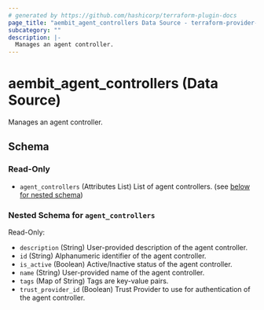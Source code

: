 ```yaml
---
# generated by https://github.com/hashicorp/terraform-plugin-docs
page_title: "aembit_agent_controllers Data Source - terraform-provider-aembit"
subcategory: ""
description: |-
  Manages an agent controller.
---
```


# aembit_agent_controllers (Data Source)

Manages an agent controller.



<!-- schema generated by tfplugindocs -->
## Schema

### Read-Only

- `agent_controllers` (Attributes List) List of agent controllers. (see [below for nested schema](#nestedatt--agent_controllers))

<a id="nestedatt--agent_controllers"></a>
### Nested Schema for `agent_controllers`

Read-Only:

- `description` (String) User-provided description of the agent controller.
- `id` (String) Alphanumeric identifier of the agent controller.
- `is_active` (Boolean) Active/Inactive status of the agent controller.
- `name` (String) User-provided name of the agent controller.
- `tags` (Map of String) Tags are key-value pairs.
- `trust_provider_id` (Boolean) Trust Provider to use for authentication of the agent controller.
